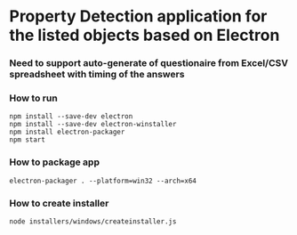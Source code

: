 # Property Detection application for the listed objects based on Electron

### Need to support auto-generate of questionaire from Excel/CSV spreadsheet with timing of the answers

### How to run

```
npm install --save-dev electron
npm install --save-dev electron-winstaller
npm install electron-packager
npm start
```

### How to package app

```
electron-packager . --platform=win32 --arch=x64
```

### How to create installer
```
node installers/windows/createinstaller.js
```
